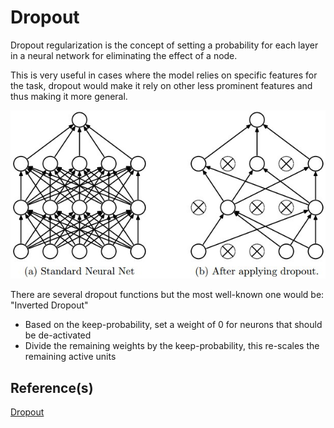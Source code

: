 # Dropout

Dropout regularization is the concept of setting a probability for each layer in a neural network for eliminating the effect of a node.

This is very useful in cases where the model relies on specific features for the task, dropout would make it rely on other less prominent features
and thus making it more general.


![dropout_concept](docs/DropoutConcept.png)


There are several dropout functions but the most well-known one would be: "Inverted Dropout"

* Based on the keep-probability, set a weight of 0 for neurons that should be de-activated
* Divide the remaining weights by the keep-probability, this re-scales the remaining active units


## Reference(s)
[Dropout](https://www.cs.toronto.edu/~rsalakhu/papers/srivastava14a.pdf)
